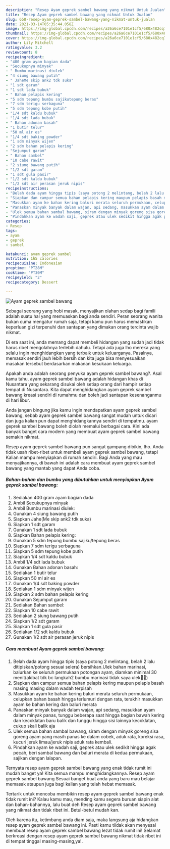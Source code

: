 ```yaml
---
description: "Resep Ayam geprek sambel bawang yang nikmat Untuk Jualan"
title: "Resep Ayam geprek sambel bawang yang nikmat Untuk Jualan"
slug: 658-resep-ayam-geprek-sambel-bawang-yang-nikmat-untuk-jualan
date: 2021-03-14T05:35:44.058Z
image: https://img-global.cpcdn.com/recipes/a26a6ce7101e1cf5/680x482cq70/ayam-geprek-sambel-bawang-foto-resep-utama.jpg
thumbnail: https://img-global.cpcdn.com/recipes/a26a6ce7101e1cf5/680x482cq70/ayam-geprek-sambel-bawang-foto-resep-utama.jpg
cover: https://img-global.cpcdn.com/recipes/a26a6ce7101e1cf5/680x482cq70/ayam-geprek-sambel-bawang-foto-resep-utama.jpg
author: Lily Mitchell
ratingvalue: 3.2
reviewcount: 8
recipeingredient:
- "400 gram ayam bagian dada"
- "Secukupnya minyak"
- " Bumbu marinasi diulek"
- "4 siung bawang putih"
- " JaheMe skip ank2 tdk suka"
- "1 sdt garam"
- "1 sdt lada bubuk"
- " Bahan pelapis kering"
- "5 sdm tepung bumbu sajikutepung beras"
- "7 sdm terigu serbaguna"
- "5 sdm tepung kobe putih"
- "1/4 sdt kaldu bubuk"
- "1/4 sdt lada bubuk"
- " Bahan adonan basah"
- "1 butir telur"
- "50 ml air es"
- "1/4 sdt baking powder"
- "1 sdm minyak wijen"
- "2 sdm bahan pelapis kering"
- "Sejumput garam"
- " Bahan sambel"
- "10 cabe rawit"
- "2 siung bawang putih"
- "1/2 sdt garam"
- "1 sdt gula pasir"
- "1/2 sdt kaldu bubuk"
- "1/2 sdt air perasan jeruk nipis"
recipeinstructions:
- "Belah dada ayam hingga tipis (saya potong 2 melintang, belah 2 lalu ditipiskan/potong sesuai selera) bersihkan.Ulek bahan marinasi, balurkan ke seluruh permukaan potongan ayam, diamkan minimal 30 menit(akibat tdk bc langkah2 bumbu marinasi tidak saya ulek🤭😂)"
- "Siapkan dan campur semua bahan pelapis kering maupun pelapis basah masing masing dalam wadah terpisah"
- "Masukkan ayam ke bahan kering baluri merata seluruh permukaan, celupkan bahan basah hingga terlumuri dengan rata, terakhir masukkan ayam ke bahan kering dan baluri merata"
- "Panaskan minyak banyak dalam wajan, api sedang, masukkan ayam dalam minyak panas, tunggu beberapa saat hingga bagian bawah kering dan kecoklatan baru balik dan tunggu hingga sisi lainnya kecoklatan, cukup skali balik aja"
- "Ulek semua bahan sambal bawang, siram dengan minyak goreng sisa goreng ayam yang masih panas ke dalam cobek, aduk rata, koreksi rasa, kucuri jeruk limau/jeruk nipis aduk rata kembali."
- "Pindahkan ayam ke wadah saji, geprek atau ulek sedikit hingga agak pecah, beri sambal bawang dan baluri merata di kedua permukaan, sajikan dengan lalapan."
categories:
- Resep
tags:
- ayam
- geprek
- sambel

katakunci: ayam geprek sambel 
nutrition: 165 calories
recipecuisine: Indonesian
preptime: "PT28M"
cooktime: "PT30M"
recipeyield: "2"
recipecategory: Dessert

---
```



![Ayam geprek sambel bawang](https://img-global.cpcdn.com/recipes/a26a6ce7101e1cf5/680x482cq70/ayam-geprek-sambel-bawang-foto-resep-utama.jpg)

Sebagai seorang yang hobi masak, menyajikan olahan sedap bagi famili adalah suatu hal yang memuaskan bagi anda sendiri. Peran seorang  wanita bukan cuma mengatur rumah saja, tetapi kamu pun harus memastikan keperluan gizi terpenuhi dan santapan yang dimakan orang tercinta wajib nikmat.

Di era  saat ini, anda memang dapat membeli hidangan yang sudah jadi tidak harus ribet mengolahnya terlebih dahulu. Tetapi ada juga lho mereka yang selalu ingin menghidangkan yang terbaik untuk keluarganya. Pasalnya, memasak sendiri jauh lebih bersih dan kita juga bisa menyesuaikan masakan tersebut berdasarkan makanan kesukaan keluarga. 



Apakah anda adalah seorang penyuka ayam geprek sambel bawang?. Asal kamu tahu, ayam geprek sambel bawang adalah hidangan khas di Nusantara yang sekarang disukai oleh setiap orang dari hampir setiap tempat di Nusantara. Kita dapat menghidangkan ayam geprek sambel bawang kreasi sendiri di rumahmu dan boleh jadi santapan kesenanganmu di hari libur.

Anda jangan bingung jika kamu ingin mendapatkan ayam geprek sambel bawang, sebab ayam geprek sambel bawang sangat mudah untuk dicari dan juga kalian pun dapat menghidangkannya sendiri di tempatmu. ayam geprek sambel bawang boleh diolah memalui berbagai cara. Kini ada banyak banget cara modern yang membuat ayam geprek sambel bawang semakin nikmat.

Resep ayam geprek sambel bawang pun sangat gampang dibikin, lho. Anda tidak usah ribet-ribet untuk membeli ayam geprek sambel bawang, tetapi Kalian mampu menyiapkan di rumah sendiri. Bagi Anda yang mau menyajikannya, di bawah ini adalah cara membuat ayam geprek sambel bawang yang mantab yang dapat Anda coba.

<!--inarticleads1-->

##### Bahan-bahan dan bumbu yang dibutuhkan untuk menyiapkan Ayam geprek sambel bawang:

1. Sediakan 400 gram ayam bagian dada
1. Ambil Secukupnya minyak
1. Ambil  Bumbu marinasi diulek:
1. Gunakan 4 siung bawang putih
1. Siapkan  Jahe(Me skip ank2 tdk suka)
1. Siapkan 1 sdt garam
1. Gunakan 1 sdt lada bubuk
1. Siapkan  Bahan pelapis kering:
1. Gunakan 5 sdm tepung bumbu sajiku/tepung beras
1. Siapkan 7 sdm terigu serbaguna
1. Siapkan 5 sdm tepung kobe putih
1. Siapkan 1/4 sdt kaldu bubuk
1. Ambil 1/4 sdt lada bubuk
1. Gunakan  Bahan adonan basah:
1. Sediakan 1 butir telur
1. Siapkan 50 ml air es
1. Gunakan 1/4 sdt baking powder
1. Sediakan 1 sdm minyak wijen
1. Siapkan 2 sdm bahan pelapis kering
1. Gunakan Sejumput garam
1. Sediakan  Bahan sambel:
1. Siapkan 10 cabe rawit
1. Sediakan 2 siung bawang putih
1. Siapkan 1/2 sdt garam
1. Siapkan 1 sdt gula pasir
1. Sediakan 1/2 sdt kaldu bubuk
1. Gunakan 1/2 sdt air perasan jeruk nipis




<!--inarticleads2-->

##### Cara membuat Ayam geprek sambel bawang:

1. Belah dada ayam hingga tipis (saya potong 2 melintang, belah 2 lalu ditipiskan/potong sesuai selera) bersihkan.Ulek bahan marinasi, balurkan ke seluruh permukaan potongan ayam, diamkan minimal 30 menit(akibat tdk bc langkah2 bumbu marinasi tidak saya ulek🤭😂)
1. Siapkan dan campur semua bahan pelapis kering maupun pelapis basah masing masing dalam wadah terpisah
1. Masukkan ayam ke bahan kering baluri merata seluruh permukaan, celupkan bahan basah hingga terlumuri dengan rata, terakhir masukkan ayam ke bahan kering dan baluri merata
1. Panaskan minyak banyak dalam wajan, api sedang, masukkan ayam dalam minyak panas, tunggu beberapa saat hingga bagian bawah kering dan kecoklatan baru balik dan tunggu hingga sisi lainnya kecoklatan, cukup skali balik aja
1. Ulek semua bahan sambal bawang, siram dengan minyak goreng sisa goreng ayam yang masih panas ke dalam cobek, aduk rata, koreksi rasa, kucuri jeruk limau/jeruk nipis aduk rata kembali.
1. Pindahkan ayam ke wadah saji, geprek atau ulek sedikit hingga agak pecah, beri sambal bawang dan baluri merata di kedua permukaan, sajikan dengan lalapan.




Ternyata resep ayam geprek sambel bawang yang enak tidak rumit ini mudah banget ya! Kita semua mampu menghidangkannya. Resep ayam geprek sambel bawang Sesuai banget buat anda yang baru mau belajar memasak ataupun juga bagi kalian yang telah hebat memasak.

Tertarik untuk mencoba membikin resep ayam geprek sambel bawang enak tidak rumit ini? Kalau kamu mau, mending kamu segera buruan siapin alat dan bahan-bahannya, lalu buat deh Resep ayam geprek sambel bawang yang nikmat dan tidak ribet ini. Betul-betul mudah kan. 

Oleh karena itu, ketimbang anda diam saja, maka langsung aja hidangkan resep ayam geprek sambel bawang ini. Pasti kamu tiidak akan menyesal membuat resep ayam geprek sambel bawang lezat tidak rumit ini! Selamat berkreasi dengan resep ayam geprek sambel bawang nikmat tidak ribet ini di tempat tinggal masing-masing,ya!.

